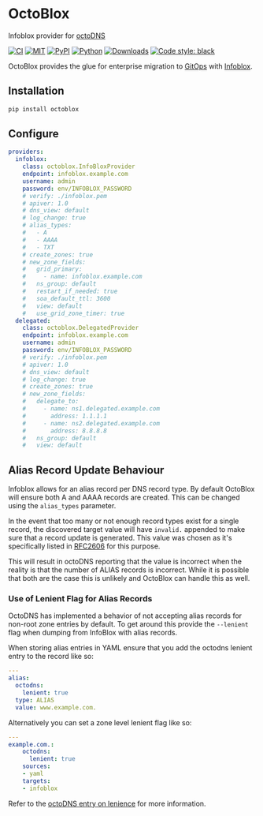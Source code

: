 # OctoBlox

Infoblox provider for [octoDNS](https://github.com/github/octodns)

[![CI](https://github.com/asyncon/octoblox/actions/workflows/ci.yml/badge.svg)](https://github.com/asyncon/octoblox/actions/workflows/ci.yml)
[![MIT](https://img.shields.io/pypi/l/octoblox.svg)](https://github.com/asyncon/octoblox/blob/master/LICENSE)
[![PyPI](https://img.shields.io/pypi/v/octoblox.svg)](https://pypi.org/project/octoblox/)
[![Python](https://img.shields.io/pypi/pyversions/octoblox.svg)](https://pypi.org/project/octoblox/)
[![Downloads](https://pepy.tech/badge/octoblox)](https://pepy.tech/project/octoblox)
[![Code style: black](https://img.shields.io/badge/code%20style-black-000000.svg)](https://github.com/psf/black)

OctoBlox provides the glue for enterprise migration to
[GitOps](https://www.gitops.tech/) with [Infoblox](https://www.infoblox.com/).

## Installation

```sh
pip install octoblox
```

## Configure

```yaml
providers:
  infoblox:
    class: octoblox.InfoBloxProvider
    endpoint: infoblox.example.com
    username: admin
    password: env/INFOBLOX_PASSWORD
    # verify: ./infoblox.pem
    # apiver: 1.0
    # dns_view: default
    # log_change: true
    # alias_types:
    #   - A
    #   - AAAA
    #   - TXT
    # create_zones: true
    # new_zone_fields:
    #   grid_primary:
    #     - name: infoblox.example.com
    #   ns_group: default
    #   restart_if_needed: true
    #   soa_default_ttl: 3600
    #   view: default
    #   use_grid_zone_timer: true
  delegated:
    class: octoblox.DelegatedProvider
    endpoint: infoblox.example.com
    username: admin
    password: env/INFOBLOX_PASSWORD
    # verify: ./infoblox.pem
    # apiver: 1.0
    # dns_view: default
    # log_change: true
    # create_zones: true
    # new_zone_fields:
    #   delegate_to:
    #     - name: ns1.delegated.example.com
    #       address: 1.1.1.1
    #     - name: ns2.delegated.example.com
    #       address: 8.8.8.8
    #   ns_group: default
    #   view: default
```

## Alias Record Update Behaviour

Infoblox allows for an alias record per DNS record type.
By default OctoBlox will ensure both A and AAAA records are created.
This can be changed using the `alias_types` parameter.

In the event that too many or not enough record types exist for a single record,
the discovered target value will have `invalid.` appended to make sure that
a record update is generated. This value was chosen as it's specifically listed
in [RFC2606](https://tools.ietf.org/html/rfc2606#section-2) for this purpose.

This will result in octoDNS reporting that the value is incorrect when the
reality is that the number of ALIAS records is incorrect. While it is possible
that both are the case this is unlikely and OctoBlox can handle this as well.

### Use of Lenient Flag for Alias Records

OctoDNS has implemented a behavior of not accepting alias records for non-root
zone entries by default. To get around this provide the `--lenient` flag when
dumping from InfoBlox with alias records.

When storing alias entries in YAML ensure that you add the octodns lenient
entry to the record like so:

```yaml
---
alias:
  octodns:
    lenient: true
  type: ALIAS
  value: www.example.com.
```

Alternatively you can set a zone level lenient flag like so:

```yaml
---
example.com.:
    octodns:
      lenient: true
    sources:
    - yaml
    targets:
    - infoblox
```

Refer to the [octoDNS entry on lenience][lenience] for more information.

[lenience]: https://github.com/octodns/octodns/blob/master/docs/records.md#lenience
